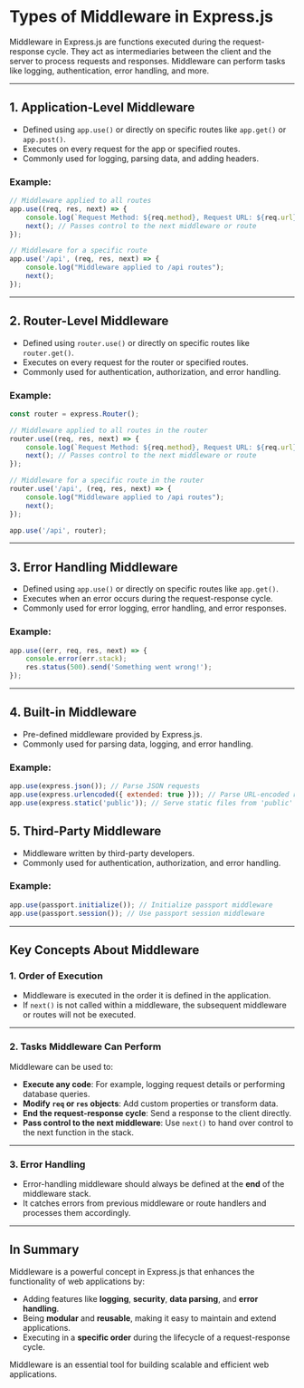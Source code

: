 # **Types of Middleware in Express.js**

Middleware in Express.js are functions executed during the request-response cycle. They act as intermediaries between the client and the server to process requests and responses. Middleware can perform tasks like logging, authentication, error handling, and more.

---

## **1. Application-Level Middleware**
- Defined using `app.use()` or directly on specific routes like `app.get()` or `app.post()`.  
- Executes on every request for the app or specified routes.  
- Commonly used for logging, parsing data, and adding headers.

### Example:
```javascript
// Middleware applied to all routes
app.use((req, res, next) => {
    console.log(`Request Method: ${req.method}, Request URL: ${req.url}`);
    next(); // Passes control to the next middleware or route
});

// Middleware for a specific route
app.use('/api', (req, res, next) => {
    console.log("Middleware applied to /api routes");
    next();
});
```

---     

## **2. Router-Level Middleware**
- Defined using `router.use()` or directly on specific routes like `router.get()`.  
- Executes on every request for the router or specified routes.  
- Commonly used for authentication, authorization, and error handling.

### Example:
```javascript
const router = express.Router();

// Middleware applied to all routes in the router
router.use((req, res, next) => {
    console.log(`Request Method: ${req.method}, Request URL: ${req.url}`);
    next(); // Passes control to the next middleware or route
});

// Middleware for a specific route in the router
router.use('/api', (req, res, next) => {
    console.log("Middleware applied to /api routes");
    next();
});

app.use('/api', router);
``` 

---

## **3. Error Handling Middleware**
- Defined using `app.use()` or directly on specific routes like `app.get()`.  
- Executes when an error occurs during the request-response cycle.  
- Commonly used for error logging, error handling, and error responses.

### Example:             
```javascript
app.use((err, req, res, next) => {
    console.error(err.stack);
    res.status(500).send('Something went wrong!');
});      
```

--- 

## **4. Built-in Middleware**
- Pre-defined middleware provided by Express.js.  
- Commonly used for parsing data, logging, and error handling.

### Example:             
```javascript
app.use(express.json()); // Parse JSON requests
app.use(express.urlencoded({ extended: true })); // Parse URL-encoded requests
app.use(express.static('public')); // Serve static files from 'public' directory
``` 

## **5. Third-Party Middleware**
- Middleware written by third-party developers.  
- Commonly used for authentication, authorization, and error handling.

### Example:             
```javascript
app.use(passport.initialize()); // Initialize passport middleware
app.use(passport.session()); // Use passport session middleware
```     
---

## **Key Concepts About Middleware**

### **1. Order of Execution**
- Middleware is executed in the order it is defined in the application.
- If `next()` is not called within a middleware, the subsequent middleware or routes will not be executed.

---

### **2. Tasks Middleware Can Perform**
Middleware can be used to:
- **Execute any code**: For example, logging request details or performing database queries.
- **Modify `req` or `res` objects**: Add custom properties or transform data.
- **End the request-response cycle**: Send a response to the client directly.
- **Pass control to the next middleware**: Use `next()` to hand over control to the next function in the stack.

---

### **3. Error Handling**
- Error-handling middleware should always be defined at the **end** of the middleware stack.
- It catches errors from previous middleware or route handlers and processes them accordingly.

---

## **In Summary**

Middleware is a powerful concept in Express.js that enhances the functionality of web applications by:

- Adding features like **logging**, **security**, **data parsing**, and **error handling**.
- Being **modular** and **reusable**, making it easy to maintain and extend applications.
- Executing in a **specific order** during the lifecycle of a request-response cycle.

Middleware is an essential tool for building scalable and efficient web applications.
